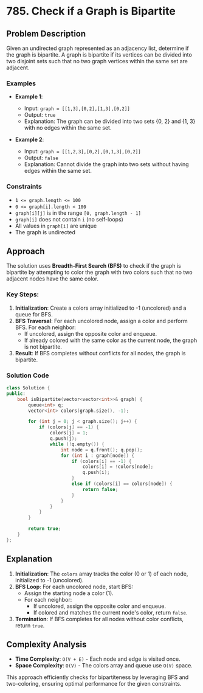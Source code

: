 # 785. Check if a Graph is Bipartite

## Problem Description
Given an undirected graph represented as an adjacency list, determine if the graph is bipartite. A graph is bipartite if its vertices can be divided into two disjoint sets such that no two graph vertices within the same set are adjacent.

### Examples
- **Example 1**:
  - Input: `graph = [[1,3],[0,2],[1,3],[0,2]]`
  - Output: `true`
  - Explanation: The graph can be divided into two sets {0, 2} and {1, 3} with no edges within the same set.

- **Example 2**:
  - Input: `graph = [[1,2,3],[0,2],[0,1,3],[0,2]]`
  - Output: `false`
  - Explanation: Cannot divide the graph into two sets without having edges within the same set.

### Constraints
- `1 <= graph.length <= 100`
- `0 <= graph[i].length < 100`
- `graph[i][j]` is in the range `[0, graph.length - 1]`
- `graph[i]` does not contain `i` (no self-loops)
- All values in `graph[i]` are unique
- The graph is undirected

## Approach
The solution uses **Breadth-First Search (BFS)** to check if the graph is bipartite by attempting to color the graph with two colors such that no two adjacent nodes have the same color.

### Key Steps:
1. **Initialization**: Create a colors array initialized to -1 (uncolored) and a queue for BFS.
2. **BFS Traversal**: For each uncolored node, assign a color and perform BFS. For each neighbor:
   - If uncolored, assign the opposite color and enqueue.
   - If already colored with the same color as the current node, the graph is not bipartite.
3. **Result**: If BFS completes without conflicts for all nodes, the graph is bipartite.

### Solution Code
```cpp
class Solution {
public:
    bool isBipartite(vector<vector<int>>& graph) {
        queue<int> q;
        vector<int> colors(graph.size(), -1);

        for (int j = 0; j < graph.size(); j++) {
            if (colors[j] == -1) {
                colors[j] = 1;
                q.push(j);
                while (!q.empty()) {
                    int node = q.front(); q.pop();
                    for (int i : graph[node]) {
                        if (colors[i] == -1) {
                            colors[i] = !colors[node];
                            q.push(i);
                        }
                        else if (colors[i] == colors[node]) {
                            return false;
                        }
                    }
                }
            }
        }

        return true;
    }
};
```

## Explanation
1. **Initialization**: The `colors` array tracks the color (0 or 1) of each node, initialized to -1 (uncolored).
2. **BFS Loop**: For each uncolored node, start BFS:
   - Assign the starting node a color (1).
   - For each neighbor:
     - If uncolored, assign the opposite color and enqueue.
     - If colored and matches the current node's color, return `false`.
3. **Termination**: If BFS completes for all nodes without color conflicts, return `true`.

## Complexity Analysis
- **Time Complexity**: `O(V + E)` - Each node and edge is visited once.
- **Space Complexity**: `O(V)` - The colors array and queue use `O(V)` space.

This approach efficiently checks for bipartiteness by leveraging BFS and two-coloring, ensuring optimal performance for the given constraints.